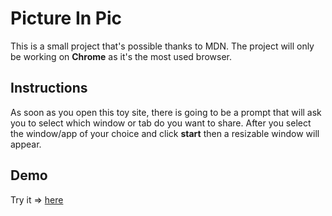 # Picture In Pic

This is a small project that's possible thanks to MDN. The project will
only be working on **Chrome** as it's the most used browser.

## Instructions

As soon as you open this toy site, there is going to be a prompt that will
ask you to select which window or tab do you want to share. After you select the window/app of your choice and click **start** then a resizable window will appear. 

## Demo

Try it => [here](http://well-off-silk.surge.sh)